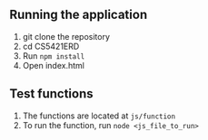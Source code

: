 ## Running the application
1. git clone the repository
2. cd CS5421ERD
3. Run `npm install` 
4. Open index.html

## Test functions
1. The functions are located at `js/function`
2. To run the function, run `node <js_file_to_run>`